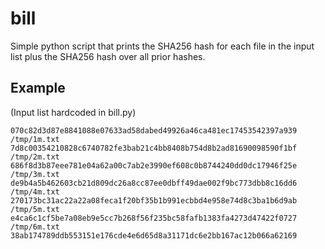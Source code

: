 # bill

Simple python script that prints the SHA256 hash for each file in the input list plus the SHA256 hash over all prior hashes.

## Example 
(Input list hardcoded in bill.py)

```console
070c82d3d87e8841088e07633ad58dabed49926a46ca481ec17453542397a939 /tmp/1m.txt
7d8c00354210828c6740782fe3bab21c4bb8408b754d8b2ad81690098590f1bf /tmp/2m.txt
686f8d3b87eee781e04a62a00c7ab2e3990ef608c0b8744240dd0dc17946f25e /tmp/3m.txt
de9b4a5b462603cb21d809dc26a8cc87ee0dbff49dae002f9bc773dbb8c16dd6 /tmp/4m.txt
270173bc31ac22a22a08feca1f20bf35b1b991ecbbd4e958e74d8c3ba1b6d9ab /tmp/5m.txt
e4ca6c1cf5be7a08eb9e5cc7b268f56f235bc58fafb1383fa4273d47422f0727 /tmp/6m.txt
38ab174789ddb553151e176cde4e6d65d8a31171dc6e2bb167ac12b066a62169
```

